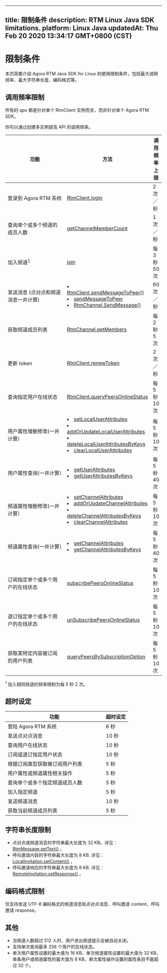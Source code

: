 
---
title: 限制条件
description: RTM Linux Java SDK limitations.
platform: Linux Java
updatedAt: Thu Feb 20 2020 13:34:17 GMT+0800 (CST)
---
# 限制条件

本页简要介绍 Agora RTM Java SDK for Linux 的使用限制条件，包括最大调用频率、最大字符串长度、编码格式等。

## 调用频率限制

所有的 qps 都是针对单个 RtmClient 实例而言，而非针对单个 Agora RTM SDK。

<div class="alert note">你可以通过创建多实例提高 API 的调用频率。</div>

<style> table th:first-of-type {     width: 300px; } th:third-of-type {     width: 100px; }</style>

| 功能                                    | 方法                                                         | 调用频率上限     |
| --------------------------------------- | ------------------------------------------------------------ | ------------ |
| 登录到 Agora RTM 系统                   | [RtmClient.login](https://docs.agora.io/cn/Real-time-Messaging/API%20Reference/RTM_java_linux/classio_1_1agora_1_1rtm_1_1_rtm_client.html#a995bb1b1bbfc169ee4248bd37e67b24a) | 2 次／秒     |
| 查询单个或多个频道的成员人数 | [getChannelMemberCount](https://docs.agora.io/cn/Real-time-Messaging/API%20Reference/RTM_java_linux/classio_1_1agora_1_1rtm_1_1_rtm_client.html#aff0384f2a004ed75498e20e1917352e4) | 1 次／秒 |
| 加入频道<sup>1</sup> | [join](https://docs.agora.io/cn/Real-time-Messaging/API%20Reference/RTM_java_linux/classio_1_1agora_1_1rtm_1_1_rtm_channel.html#ad7b321869aac2822b3f88f8c01ce0d40) | 每 3 秒 50 次 |
| 发送消息 (点对点和频道消息一并计算) | <li>[RtmClient.sendMessageToPeer()](https://docs.agora.io/cn/Real-time-Messaging/API%20Reference/RTM_java_linux/classio_1_1agora_1_1rtm_1_1_rtm_client.html#a25ab5c0126e1dc51c78b2b705de68b7a) <li>[sendMessageToPeer](https://docs.agora.io/cn/Real-time-Messaging/API%20Reference/RTM_java/classio_1_1agora_1_1rtm_1_1_rtm_client.html#a729079805644b3307297fb2e902ab4c9) <li> [RtmChannel.SendMessage()](https://docs.agora.io/cn/Real-time-Messaging/API%20Reference/RTM_java_linux/classio_1_1agora_1_1rtm_1_1_rtm_channel.html#a57087adf4227a17c774ea292840148a0) | 60 次／秒    |
| 获取频道成员列表                        | [RtmChannel.getMembers](https://docs.agora.io/cn/Real-time-Messaging/API%20Reference/RTM_java_linux/classio_1_1agora_1_1rtm_1_1_rtm_channel.html#a567aca5f866cf71c3b679ae09b4bf626) | 每 2 秒 5 次 |
| 更新 token| [RtmClient.renewToken](https://docs.agora.io/cn/Real-time-Messaging/API%20Reference/RTM_java_linux/classio_1_1agora_1_1rtm_1_1_rtm_client.html#a9a6d33282509384165709107d7a89353) | 2 次／秒 |
| 查询指定用户在线状态 | [RtmClient.queryPeersOnlineStatus](https://docs.agora.io/cn/Real-time-Messaging/API%20Reference/RTM_java_linux/classio_1_1agora_1_1rtm_1_1_rtm_client.html#ac711f981405648ed5ef1cb07436125f3) | 每 5 秒 10 次 |
| 用户属性增删修改(一并计算）| <li>[setLocalUserAttributes](https://docs.agora.io/cn/Real-time-Messaging/API%20Reference/RTM_java_linux/classio_1_1agora_1_1rtm_1_1_rtm_client.html#a339b7b2371ff2b86137b6db6c1c66294)<li>[addOrUpdateLocalUserAttributes](https://docs.agora.io/cn/Real-time-Messaging/API%20Reference/RTM_java_linux/classio_1_1agora_1_1rtm_1_1_rtm_client.html#a765b186d62ed3ef6d67a5e875b040875)<li>[deleteLocalUserAttributesByKeys](https://docs.agora.io/cn/Real-time-Messaging/API%20Reference/RTM_java_linux/classio_1_1agora_1_1rtm_1_1_rtm_client.html#a2477533989c1bb9ced831af210f1dba4)<li>[clearLocalUserAttributes](https://docs.agora.io/cn/Real-time-Messaging/API%20Reference/RTM_java_linux/classio_1_1agora_1_1rtm_1_1_rtm_client.html#ae0c6c5c5bae6020e69009441d8a41785) | 每 5 秒 10 次          |
| 用户属性查询(一并计算）| <li>[getUserAttributes](https://docs.agora.io/cn/Real-time-Messaging/API%20Reference/RTM_java_linux/classio_1_1agora_1_1rtm_1_1_rtm_client.html#aee9a6c027f35b652781f654a89433755)<li>[getUserAttributesByKeys](https://docs.agora.io/cn/Real-time-Messaging/API%20Reference/RTM_java_linux/classio_1_1agora_1_1rtm_1_1_rtm_client.html#a3b927c35cca5ebd31afb976d60e99193) | 每 5 秒 40 次          |
| 频道属性增删修改(一并计算）| <li>[setChannelAttributes](https://docs.agora.io/cn/Real-time-Messaging/API%20Reference/RTM_java_linux/classio_1_1agora_1_1rtm_1_1_rtm_client.html#ad25f51a3671db50e348ec6c170044ec6)<li>[addOrUpdateChannelAttributes](https://docs.agora.io/cn/Real-time-Messaging/API%20Reference/RTM_java_linux/classio_1_1agora_1_1rtm_1_1_rtm_client.html#a997a31e6bfe1edc9b6ef58a931ef3f23)<li>[deleteChannelAttributesByKeys](https://docs.agora.io/cn/Real-time-Messaging/API%20Reference/RTM_java_linux/classio_1_1agora_1_1rtm_1_1_rtm_client.html#a4cbf3329abda4940b73a75455cd1dc06)<li>[clearChannelAttributes](https://docs.agora.io/cn/Real-time-Messaging/API%20Reference/RTM_java_linux/classio_1_1agora_1_1rtm_1_1_rtm_client.html#a6ed0ef4baacda8fa00eda5373d17f59f) | 每 5 秒 10 次          |
| 频道属性查询(一并计算）| <li>[getChannelAttributes](https://docs.agora.io/cn/Real-time-Messaging/API%20Reference/RTM_java_linux/classio_1_1agora_1_1rtm_1_1_rtm_client.html#a81f14a747a4012815ab4ba8d9e480fb6)<li>[getChannelAttributesByKeys](https://docs.agora.io/cn/Real-time-Messaging/API%20Reference/RTM_java_linux/classio_1_1agora_1_1rtm_1_1_rtm_client.html#a358b47f4b42d678fafa76f3f30290e5e) | 每 5 秒 40 次          |
| 订阅指定单个或多个用户的在线状态   | [subscribePeersOnlineStatus](https://docs.agora.io/cn/Real-time-Messaging/API%20Reference/RTM_java_linux/classio_1_1agora_1_1rtm_1_1_rtm_client.html#a7a9ec7398c013ed35e17bc5d93e71420) | 每 5 秒 10 次 |
| 退订指定单个或多个用户的在线状态    | [unSubscribePeersOnlineStatus](https://docs.agora.io/cn/Real-time-Messaging/API%20Reference/RTM_java_linux/classio_1_1agora_1_1rtm_1_1_rtm_client.html#acf3ab093be17a0752d8aff094e3aabc4) | 每 5 秒 10 次 |
| 获取某特定内容被订阅的用户列表   | [queryPeersBySubscriptionOption](https://docs.agora.io/cn/Real-time-Messaging/API%20Reference/RTM_java_linux/classio_1_1agora_1_1rtm_1_1_rtm_client.html#a971c357f7d0c27d122ff877389314ccc) | 每 5 秒 10 次 |

		
<div class="alert note"><sup>1</sup> 加入相同频道的频率限制为每 5 秒 2 次。</div>
	
## 超时设定

<style> table th:first-of-type {     width: 300px; } th:third-of-type {     width: 100px; }</style>

| 功能 | 超时设定 | 
| ---------------- | ---------------- | 
| 登陆 Agora RTM 系统   | 6 秒  | 
| 发送点对点消息  | 10 秒    | 
| 查询用户在线状态  | 10 秒    | 
| 订阅或退订指定用户状态  | 10 秒    | 
| 根据订阅类型获取被订阅用户列表  | 5 秒    | 
| 用户属性或频道属性相关操作  | 5 秒    | 
| 查询单个或多个指定频道成员人数  | 5 秒    | 
| 加入指定频道  | 5 秒    | 
| 发送频道消息 | 10 秒    | 
| 获取当前频道成员列表  | 5 秒    | 




## 字符串长度限制

- 点对点或频道消息的字符串最大长度为 32 KB。详见： [RtmMessage.setText()](https://docs.agora.io/cn/Real-time-Messaging/API%20Reference/RTM_javaclassio_1_1agora_1_1rtm_1_1_rtm_message.html#a114bf5f4d728e1a5e31792491bf4a1d2) 。
- 呼叫邀请内容的字符串最大长度为 8 KB. 详见： [LocalInvitation.setContent()](https://docs.agora.io/cn/Real-time-Messaging/API%20Reference/RTM_java_linux/interfaceio_1_1agora_1_1rtm_1_1_local_invitation.html#a4cec28ff6d356242329b1034c7531445) 。
- 呼叫邀请响应的字符串最大长度为 8 KB. 详见： [RemoteInvitation.setResponse()](https://docs.agora.io/cn/Real-time-Messaging/API%20Reference/RTM_java_linux/interfaceio_1_1agora_1_1rtm_1_1_remote_invitation.html#a229b8cf773eaa0e79b0d67815fd6b6f1) 。

## 编码格式限制

仅支持发送 UTF-8 编码格式的频道消息和点对点消息、呼叫邀请 content、呼叫邀请 response。

## 其他 


- 当频道人数超过 512 人时，用户进出频道提示会被自动关闭。
- 支持单次查询最多 256 个用户的在线状态。
- 单次用户属性设置的最大值为 16 KB，单次频道属性设置的最大值为 32 KB，单条用户或频道属性的最大值为 8 KB，单次属性操作设置的属性条目不能超过 32 个。

